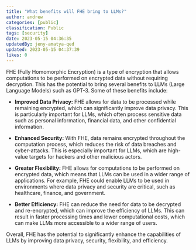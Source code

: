 ```yaml
---
title: "What benefits will FHE bring to LLMs?"
author: andrew
categories: [public]
classification: Public
tags: [security]
date: 2023-05-15 04:36:35
updatedBy: jeny-amatya-qed
updated: 2023-05-15 04:37:39
likes: 0
---
```


FHE (Fully Homomorphic Encryption) is a type of encryption that allows computations to be performed on encrypted data without requiring decryption. This has the potential to bring several benefits to LLMs (Large Language Models) such as GPT-3. Some of these benefits include:

  -  **Improved Data Privacy:** FHE allows for data to be processed while remaining encrypted, which can significantly improve data privacy. This is particularly important for LLMs, which often process sensitive data such as personal information, financial data, and other confidential information.

   - **Enhanced Security:** With FHE, data remains encrypted throughout the computation process, which reduces the risk of data breaches and cyber-attacks. This is especially important for LLMs, which are high-value targets for hackers and other malicious actors.

  -  **Greater Flexibility:** FHE allows for computations to be performed on encrypted data, which means that LLMs can be used in a wider range of applications. For example, FHE could enable LLMs to be used in environments where data privacy and security are critical, such as healthcare, finance, and government.

   - **Better Efficiency:** FHE can reduce the need for data to be decrypted and re-encrypted, which can improve the efficiency of LLMs. This can result in faster processing times and lower computational costs, which can make LLMs more accessible to a wider range of users.

Overall, FHE has the potential to significantly enhance the capabilities of LLMs by improving data privacy, security, flexibility, and efficiency.
